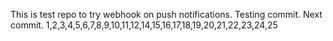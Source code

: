 This is test repo to try webhook on push notifications.
Testing commit.
Next commit. 1,2,3,4,5,6,7,8,9,10,11,12,14,15,16,17,18,19,20,21,22,23,24,25

